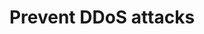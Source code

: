 ---
pcx_content_type: navigation
title: Prevent DDoS attacks
external_link: /learning-paths/prevent-ddos-attacks/
aliases:
- /fundamentals/get-started/task-guides/prevent-ddos-attacks-external/
_build:
  publishResources: false
  render: never
---